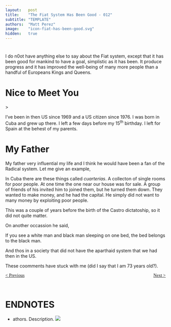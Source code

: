 ```yaml
---
layout:   post
title:    "The Fiat System Has Been Good - 012"
subtitle: "TEMPLATE"
authors:  "Matt Perez"
image:    "icon-fiat-has-been-good.svg"
hidden:   true
---
```


<div style="display:none; ">
 <p>Time for an alternative.</p>
</div>

<h1></h1>
 <p>I do n0ot have anything else to say about the Fiat system, except that it has been good for mankind to have a goal, simplistic as it has been. It produce progress and it has improved the well-being of many more people than a handful of Europeans Kings and Queens.</p>

<h1>Nice to Meet You</h1>>
 <p>I&rsquo;ve been in then US since 1969 and a US citizen since 1976. I was born in Cuba and grew up there. I left a few days before my 15<sup>th</sup> birthday. I left for Spain at the behest of my parents.</p>

<h1>My Father</h1>
 <p>My father very influential my life and I think he would have been a fan of the Radical system. Let me give an example,</p>
  <p class="_citation">
   <p>In Cuba there are these things called <em>cuarterías</em>. A collecton of single rooms for poor people. At one time the one near our house was for sale. A group of friends of his invited him to joined them, but he turned them down. They wanted to make money, and he had the capital. He simply did not want to many money by exploiting poor people.</p>
  <p>
 <p>This was a couple of years before the birth of the Castro dictatoship, so it did not quite matter.</p>
 <p>On another occassion he said,
  <p clss="_citation">
   <p>If you see a white man and black man sleeping on one bed, the bed belongs to the black man.</p>
  </p>
 <p>And thos in a society that did not have the aparthaid system that we had then in the US.</p>
 <p>These coomments have stuck with me (did I say that I am 73 years old?).</p>

<div style="margin-bottom:1in; font-family: American Typewriter, serif; ">
 <span style="float:left; ">
  <a href="https://radicalcompanies.com/2024/12/13/010-the-fiat-system-has-been-good">&lt; Previous</a>
 </span>
 <span style="float:right; ">
  <a href="https://radicalcompanies.com/2024/12/15/012-the-fiat-system-has-been-good">Next &gt;</a>
 </span>
</div>

<h1 class="_section">ENDNOTES</h1>
 <ul>
  <li id="en01">
   <p class="_list-item">
    athors.
    Description.
    <a class="_uparrow" href="#bm01"><img src="/"></a>
   </p>
  </li>
 </ul>